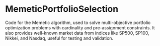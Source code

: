 # MemeticPortfolioSelection
Code for the Memetic algorithm, used to solve multi-objective portfolio optimization problems with cardinality and pre-assignment constraints. It also provides well-known market data from indices like SP500, SP100, Nikkei, and Nasdaq, useful for testing and validation.

